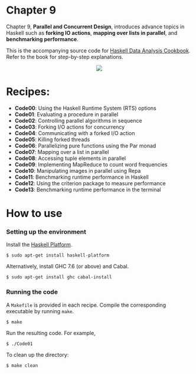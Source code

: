 # Chapter 9
Chapter 9, **Parallel and Concurrent Design**, introduces advance topics in Haskell such as **forking IO actions**, **mapping over lists in parallel**, and **benchmarking performance**.

This is the accompanying source code for [Haskell Data Analysis Cookbook](http://haskelldata.com).
Refer to the book for step-by-step explanations.

<p align="center"><a href="http://haskelldata.com" target="_blank"><img src="http://haskelldata.com/images/ch09.png"/></a></p>

# Recipes:
* **Code00**: Using the Haskell Runtime System (RTS) options
* **Code01**: Evaluating a procedure in parallel
* **Code02**: Controlling parallel algorithms in sequence
* **Code03**: Forking I/O actions for concurrency
* **Code04**: Communicating with a forked I/O action
* **Code05**: Killing forked threads
* **Code06**: Parallelizing pure functions using the Par monad
* **Code07**: Mapping over a list in parallel
* **Code08**: Accessing tuple elements in parallel
* **Code09**: Implementing MapReduce to count word frequencies
* **Code10**: Manipulating images in parallel using Repa
* **Code11**: Benchmarking runtime performance in Haskell
* **Code12**: Using the criterion package to measure performance
* **Code13**: Benchmarking runtime performance in the terminal

# How to use
### Setting up the environment
Install the [Haskell Platform](http://www.haskell.org/platform/).

    $ sudo apt-get install haskell-platform

Alternatively, install GHC 7.6 (or above) and Cabal.

    $ sudo apt-get install ghc cabal-install

### Running the code
A `Makefile` is provided in each recipe. Compile the corresponding executable by running `make`.

    $ make

Run the resulting code. For example,

    $ ./Code01

To clean up the directory:

    $ make clean

